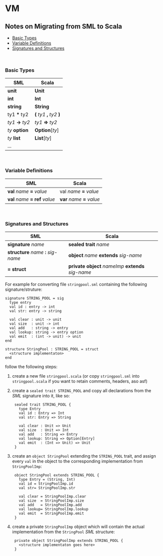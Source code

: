 # VM

<h2>Notes on Migrating from SML to Scala</h2>

* [Basic Types](#basic-types)
* [Variable Definitions](#variable-definitions)
* [Signatures and Structures](#signatures-and-structures)

<br/>
<h3>Basic Types</h3>

SML | Scala
----| -------------
__unit__    | __Unit__
__int__     | __Int__
__string__  | __String__
ty1 __*__ ty2 | __(__ _ty1_ __,__ _ty2_ __)__
_ty1_ __->__ _ty2_ | _ty1_ __=>__ _ty2_
_ty_ __option__ | __Option__[_ty_]
_ty_ __list__   | __List__[_ty_]
... |

<br/>
<h3>Variable Definitions</h3>

SML | Scala
----| -------------
__val__ _name_ __=__ _value_     | val _name_ __=__ _value_
__val__ _name_ __= ref__ _value_ | __var__ _name_ __=__ _value_


<br/>
<h3>Signatures and Structures</h3>

SML | Scala
------- | -------------
__signature__ _name_ | __sealed trait__ _name_
__structure__ _name_ __:__ _sig-name_ | __object__ _name_ __extends__ _sig-name_
__= struct__ | __private object__ _nameImp_ __extends__ _sig-name_

For example for converting file `stringpool.sml` containing the following
signature/struture:

    signature STRING_POOL = sig
      type entry
      val id : entry -> int
      val str: entry -> string
      
      val clear : unit -> unit
      val size  : unit -> int
      val add   : string -> entry
      val lookup: string -> entry option
      val emit  : (int -> unit) -> unit
    end

    structure StringPool : STRING_POOL = struct
      <structure implementaton>
    end

follow the following steps:

1. create a new file `stringpool.scala` (or copy `stringpool.sml` into `stringpool.scala`
   if you want to retain comments, headers, aso asf)
2. create a `sealed trait STRING_POOL` and copy all declarations from the _SML_ signature
   into it, like so:

        sealed trait STRING_POOL {
          type Entry
          val id : Entry => Int
          val str: Entry => String
          
          val clear : Unit => Unit
          val size  : Unit => Int
          val add   : String => Entry
          val lookup: String => Option[Entry]
          val emit  : (Int => Unit) => Unit
        }

3. create an `object StringPool` extending the `STRING_POOL` trait, and assign every
`val` in the object to the corresponding implementation from `StringPoolImp`:

        object StringPool extends STRING_POOL {
          type Entry = (String, Int)
          val id = StringPoolImp.id
          val str= StringPoolImp.str
          
          val clear = StringPoolImp.clear
          val size  = StringPoolImp.size
          val add   = StringPoolImp.add
          val lookup= StringPoolImp.lookup
          val emit  = StringPoolImp.emit
        }
    
4. create a private `StringPoolImp` object which will contain the actual implementation
   from the `StringPool` _SML_ structure:
   
        private object StringPoolImp extends STRING_POOL {
          <structure implementaton goes here>
        }